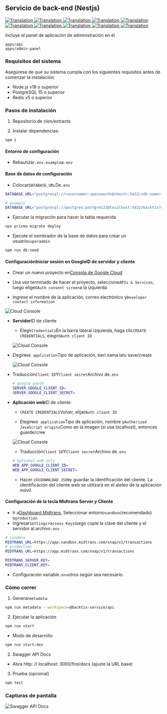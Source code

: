 ## Servicio de back-end (Nestjs)

<a href="./api-service.md">
  <img alt="Translation" src="https://img.shields.io/badge/Bahasa_Indonesia-blue?style=for-the-badge&logo=googletranslate&logoColor=blue&labelColor=white">
</a>
<a href="./api-service.en.md">
  <img alt="Translation" src="https://img.shields.io/badge/English-blue?style=for-the-badge&logo=googletranslate&logoColor=blue&labelColor=white">
</a>
<a href="./api-service.zh-CN.md">
  <img alt="Translation" src="https://img.shields.io/badge/简体中文-blue?style=for-the-badge&logo=googletranslate&logoColor=blue&labelColor=white">
</a>
<a href="./api-service.ja.md">
  <img alt="Translation" src="https://img.shields.io/badge/日本語-blue?style=for-the-badge&logo=googletranslate&logoColor=blue&labelColor=white">
</a>
<a href="./api-service.ar.md">
  <img alt="Translation" src="https://img.shields.io/badge/Arabic_عربي-blue?style=for-the-badge&logo=googletranslate&logoColor=blue&labelColor=white">
</a>
<a href="./api-service.pt.md">
  <img alt="Translation" src="https://img.shields.io/badge/Português-blue?style=for-the-badge&logo=googletranslate&logoColor=blue&labelColor=white">
</a>
<a href="./api-service.es.md">
  <img alt="Translation" src="https://img.shields.io/badge/Español-blue?style=for-the-badge&logo=googletranslate&logoColor=blue&labelColor=white">
</a>
<a href="./api-service.fr.md">
  <img alt="Translation" src="https://img.shields.io/badge/Français-blue?style=for-the-badge&logo=googletranslate&logoColor=blue&labelColor=white">
</a>
<a href="./api-service.vi.md">
  <img alt="Translation" src="https://img.shields.io/badge/Tiếng_Việt-blue?style=for-the-badge&logo=googletranslate&logoColor=blue&labelColor=white">
</a>
<a href="./api-service.hi.md">
  <img alt="Translation" src="https://img.shields.io/badge/Hindi_हिंदी-blue?style=for-the-badge&logo=googletranslate&logoColor=blue&labelColor=white">
</a>

Incluye el panel de aplicación de administración en él

    apps/api
    apps/admin-panel

### Requisitos del sistema

Asegúrese de que su sistema cumpla con los siguientes requisitos antes de comenzar la instalación:

-   Node.js v18 o superior
-   PostgreSQL 15 o superior
-   Redis v5 o superior

### Pasos de instalación

1.  Repositorio de clon/extracto

2.  Instalar dependencias:

```bash
npm i
```

#### Entorno de configuración

-   Rebautizar`.env.example`a`.env`

#### Base de datos de configuración

-   Colocar`DATABASE_URL`De`.env`

```sh
DATABASE_URL="postgresql://<username>:<password>@<host>:5432/<db-name>?schema=public"

# example
DATABASE_URL="postgresql://postgres:postgre123@localhost:5432/backtix?schema=public"
```

-   Ejecutar la migración para hacer la tabla requerida

```bash
npx prisma migrate deploy
```

-   Ejecute el sembrador de la base de datos para crear un usuario`superadmin`

```bash
npm run db:seed
```

#### Configuración**Iniciar sesión en Google**ID de servidor y cliente

-   Crear un nuevo proyecto en[Consola de Google Cloud](https://console.cloud.google.com/projectcreate)

-   Una vez terminado de hacer el proyecto, seleccione`APIs & Services`, luego elige`OAuth consent screen`a la izquierda

-   Ingrese el nombre de la aplicación, correo electrónico y`Developer contact information`

![Cloud Console](/assets/Screenshot_1.png)

-   **Servidor**ID de cliente

    -   Elegir`Credentials`En la barra lateral izquierda, haga clic`CREATE CREDENTIALS`, elegir`OAuth client ID`

    ![Cloud Console](/assets/Screenshot_2.png)


-   Elegir`Web application`Tipo de aplicación, beri nama lalu save/create

    ![Cloud Console](/assets/Screenshot_3.png)

-   Traducción`Client ID`Y`Client secret`Archivo de`.env`

    ```sh
    # google oauth
    SERVER_GOOGLE_CLIENT_ID=
    SERVER_GOOGLE_CLIENT_SECRET=
    ```

-   **Aplicación web**ID de cliente

    -   `CREATE CREDENTIALS`Volver, elija`OAuth client ID`

    -   Elegir`Web application`Tipo de aplicación, nombre y`Authorized JavaScript origins`Como en la imagen (si usa localhost), entonces guarde/cree

    ![Cloud Console](/assets/Screenshot_4.png)

    -   Traducción`Client ID`Y`Client secret`Archivo de`.env`

    ```sh
    # optional web only
    WEB_APP_GOOGLE_CLIENT_ID=
    WEB_APP_GOOGLE_CLIENT_SECRET=
    ```

    -   Hacer clic`DOWNLOAD JSON`y guardar la identificación del cliente. La identificación del cliente web se utilizará en el aleteo de la aplicación móvil.

#### Configuración de la tecla Midtrans Server y Cliente

-   Ir a[Dashboard Midtrans](https://dashboard.midtrans.com/), Seleccionar entorno`sandbox`(recomendado) o`production`
-   Ingresar`Settings`>`Access Keys`luego copie la clave del cliente y el servidor al archivo`.env`

```sh
# sandbox
MIDTRANS_URL=https://app.sandbox.midtrans.com/snap/v1/transactions
# production
MIDTRANS_URL=https://app.midtrans.com/snap/v1/transactions

MIDTRANS_SERVER_KEY=
MIDTRANS_CLIENT_KEY=
```

-   Configuración variable`.env`otros según sea necesario.

### Cómo correr

1.  Generar`metadata`:

```bash
npm run metadata --workspace=@backtix-service/api
```

2.  Ejecutar la aplicación

```bash
npm run start
```

-   Modo de desarrollo

```bash
npm run start:dev
```

2.  Swagger API Docs

-   Abra http&#x3A; // localhost: 3000/fire/docs (ajuste la URL base)

3.  Prueba (opcional)

```bash
npm test
```

### Capturas de pantalla

![Swagger API Docs](/assets/swagger.png)
